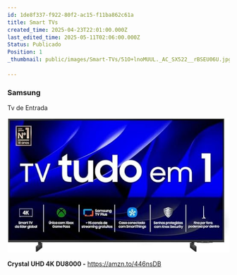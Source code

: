 ```yaml
---
id: 1de8f337-f922-80f2-ac15-f11ba862c61a
title: Smart TVs
created_time: 2025-04-23T22:01:00.000Z
last_edited_time: 2025-05-11T02:06:00.000Z
Status: Publicado
Position: 1
_thumbnail: public/images/Smart-TVs/51O+lnoMUUL._AC_SX522__rBSEU06U.jpg

---
```


### Samsung

Tv de Entrada

![](public/images/Smart-TVs/51O+lnoMUUL._AC_SX522__rBSEU06U.jpg)

**Crystal UHD 4K DU8000 -** <https://amzn.to/446nsDB>
